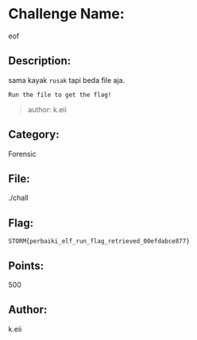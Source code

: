 # Challenge Name:
eof

## Description:
sama kayak `rusak` tapi beda file aja.

`Run the file to get the flag!`

>author: k.eii

## Category:
Forensic

## File:
./chall

## Flag:
`STORM{perbaiki_elf_run_flag_retrieved_00efdabce877}`

## Points:
500

## Author:
k.eii
